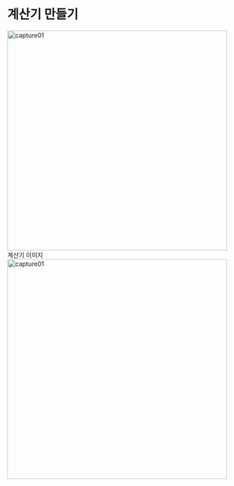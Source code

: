 <H1>계산기 만들기</H1>

<img width="500" alt="capture01" scr="https://user-images.githubusercontent.com/76245273/104889911-31d49c00-59b2-11eb-8e7f-038821153045.png">
계산기 이미지
<img width="500" alt="capture01" src="https://user-images.githubusercontent.com/39156670/102973525-36876b00-4540-11eb-865b-f945898fa97d.png">
 

